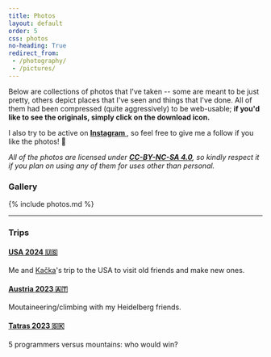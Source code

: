 ```yaml
---
title: Photos
layout: default
order: 5
css: photos
no-heading: True
redirect_from:
 - /photography/
 - /pictures/
---
```


Below are collections of photos that I've taken -- some are meant to be just pretty, others depict places that I've seen and things that I've done.
All of them had been compressed (quite aggressively) to be web-usable; **if you'd like to see the originals, simply click on the download icon.**

I also try to be active on **[Instagram <i class="fa-brands fa-instagram"></i>](https://www.instagram.com/tomas.slama/)**, so feel free to give me a follow if you like the photos! 🙂

_All of the photos are licensed under **[CC-BY-NC-SA 4.0](https://creativecommons.org/licenses/by-nc-sa/4.0/)**, so kindly respect it if you plan on using any of them for uses other than personal._

### Gallery

{% include photos.md %}

---

### Trips

#### [USA 2024 🇺🇸](/photos/usa-2024/)
Me and <a class='secret' href='/assets/kacka.webp'>Kačka</a>'s trip to the USA to visit old friends and make new ones.

#### [Austria 2023 🇦🇹](/photos/austria-2023/)
Moutaineering/climbing with my Heidelberg friends.

#### [Tatras 2023 🇸🇰](/photos/tatras-2023/)
5 programmers versus mountains: who would win?
